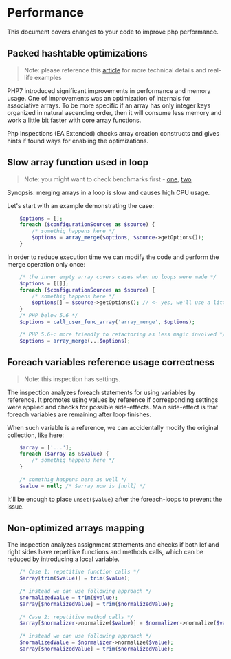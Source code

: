 # Performance
This document covers changes to your code to improve php performance.

## Packed hashtable optimizations

> Note: please reference this [article](https://blog.blackfire.io/php-7-performance-improvements-packed-arrays.html) 
> for more technical details and real-life examples

PHP7 introduced significant improvements in performance and memory usage. One of improvements was an optimization of 
internals for associative arrays. To be more specific if an array has only integer keys organized in natural 
ascending order, then it will consume less memory and work a little bit faster with core array functions.

Php Inspections (EA Extended) checks array creation constructs and gives hints if found ways for enabling the 
optimizations.

## Slow array function used in loop

> Note: you might want to check benchmarks first - [one](https://gist.github.com/Ocramius/8399625), [two](https://github.com/kalessil/phpinspectionsea/issues/138#issuecomment-279457133)

Synopsis: merging arrays in a loop is slow and causes high CPU usage.

Let's start with an example demonstrating the case:
```php
    $options = [];
    foreach ($configurationSources as $source) {
        /* somethig happens here */
        $options = array_merge($options, $source->getOptions());
    }
```

In order to reduce execution time we can modify the code and perform the merge operation only once:
```php
    /* the inner empty array covers cases when no loops were made */
    $options = [[]];
    foreach ($configurationSources as $source) {
        /* somethig happens here */
        $options[] = $source->getOptions(); // <- yes, we'll use a little bit more memory
    }
    /* PHP below 5.6 */
    $options = call_user_func_array('array_merge', $options);

    /* PHP 5.6+: more friendly to refactoring as less magic involved */
    $options = array_merge(...$options);
```

## Foreach variables reference usage correctness

> Note: this inspection has settings.

The inspection analyzes foreach statements for using variables by reference. It promotes using values by reference if 
corresponding settings were applied and checks for possible side-effects. Main side-effect is that foreach variables 
are remaining after loop finishes.

When such variable is a reference, we can accidentally modify the original collection, like here:
```php
    $array = ['...'];
    foreach ($array as &$value) {
        /* somethig happens here */
    }
    
    /* somethig happens here as well */
    $value = null; /* $array now is [null] */
```

It'll be enough to place `unset($value)` after the foreach-loops to prevent the issue.

## Non-optimized arrays mapping

The inspection analyzes assignment statements and checks if both lef and right sides have repetitive functions and 
methods calls, which can be reduced by introducing a local variable.

```php
    /* Case 1: repetitive function calls */
    $array[trim($value)] = trim($value);
    
    /* instead we can use following approach */
    $normalizedValue = trim($value);
    $array[$normalizedValue] = trim($normalizedValue);
    
    /* Case 2: repetitive method calls */
    $array[$normalizer->normalize($value)] = $normalizer->normalize($value);
    
    /* instead we can use following approach */
    $normalizedValue = $normalizer->normalize($value);
    $array[$normalizedValue] = trim($normalizedValue);
```
